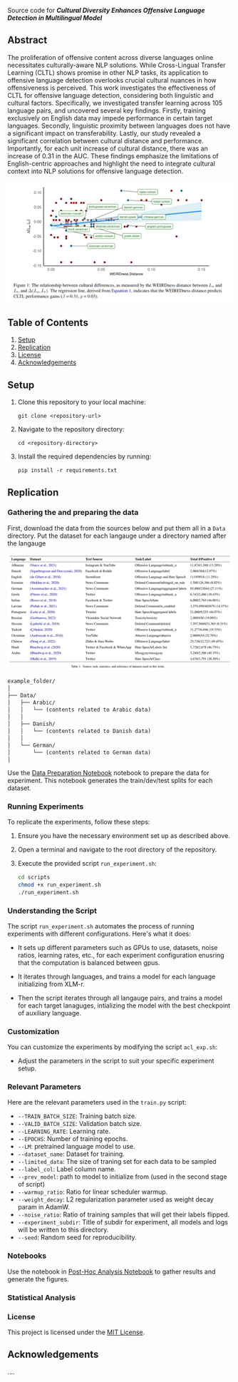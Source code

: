 Source code for _**Cultural Diversity Enhances Offensive Language Detection in Multilingual Model**_

## Abstract
The proliferation of offensive content across diverse languages online necessitates culturally-aware NLP solutions. While Cross-Lingual Transfer Learning (CLTL) shows promise in other NLP tasks, its application to offensive language detection overlooks crucial cultural nuances in how offensiveness is perceived. This work investigates the effectiveness of CLTL for offensive language detection, considering both linguistic and cultural factors. Specifically, we investigated transfer learning across 105 language pairs, and uncovered several key findings. Firstly, training exclusively on English data may impede performance in certain target languages. Secondly, linguistic proximity between languages does not have a significant impact on transferability. Lastly, our study revealed a significant correlation between cultural distance and performance. Importantly, for each unit increase of cultural distance, there was an increase of 0.31 in the AUC. These findings emphasize the limitations of English-centric approaches and highlight the need to integrate cultural context into NLP solutions for offensive language detection.

![Figure 1: comparison of learning dynamics over train and validation set for LoRA and fine-tuning](img/Figure1-crosscultural.png)



## Table of Contents

1. [Setup](#setup)
2. [Replication](#replication)
4. [License](#license)
5. [Acknowledgements](#acknowledgements)

<a name="setup"></a>
## Setup

1. Clone this repository to your local machine:

    ```
    git clone <repository-url>
    ```

2. Navigate to the repository directory:

    ```
    cd <repository-directory>
    ```

3. Install the required dependencies by running:

    ```
    pip install -r requirements.txt
    ```
<a name="replication"></a>
## Replication

### Gathering the and preparing the data

First, download the data from the sources below and put them all in a `Data` directory. Put the dataset for each langauge under a directory named after the langauge



![Data sources table](img/data_table_new.png)

```
example_folder/
│
├── Data/
│   ├── Arabic/
│   │   └── (contents related to Arabic data)
│   │
│   ├── Danish/
│   │   └── (contents related to Danish data)
│   │
│   └── German/
│       └── (contents related to German data)
│
```

Use the [Data Preparation Notebook](notebooks/data_prep.ipynb)  notebook to prepare the data for experiment. This notebook generates the train/dev/test splits for each dataset.


### Running Experiments

To replicate the experiments, follow these steps:

1. Ensure you have the necessary environment set up as described above.

2. Open a terminal and navigate to the root directory of the repository.

3. Execute the provided script `run_experiment.sh`:

    ```bash
    cd scripts
    chmod +x run_experiment.sh
    ./run_experiment.sh
    ```

### Understanding the Script

The script `run_experiment.sh` automates the process of running experiments with different configurations. Here's what it does:

- It sets up different parameters such as GPUs to use, datasets, noise ratios, learning rates, etc., for each experiment configuration enusring that the computation is balanced between gpus.

- It iterates through languages, and trains a model for each language initializing from XLM-r.

- Then the script iterates through all langauge pairs, and trains a model for each target lanaguges, intializing the model with the best checkpoint of auxiliary language.


### Customization

You can customize the experiments by modifying the script `acl_exp.sh`:

- Adjust the parameters in the script to suit your specific experiment setup.

### Relevant Parameters

Here are the relevant parameters used in the `train.py` script:


- `--TRAIN_BATCH_SIZE`: Training batch size.
- `--VALID_BATCH_SIZE`: Validation batch size.
- `--LEARNING_RATE`: Learning rate.
- `--EPOCHS`: Number of training epochs.
- `--LM`: pretrained language model to use.
- `--dataset_name`: Dataset for training.
- `--limited_data`: The size of traning set for each data to be sampled
- `--label_col`: Label column name.
- `--prev_model`: path to model to initialize from (used in the second stage of script)
- `--warmup_ratio`: Ratio for linear scheduler warmup.
- `--weight_decay`: L2 regularization parameter used as weight decay param in AdamW.
- `--noise_ratio`: Ratio of training samples that will get their labels flipped.
- `--experiment_subdir`: Title of subdir for experiment, all models and logs will be written to this directory.
- `--seed`: Random seed for reproducibility.

### Notebooks

Use the notebook in [Post-Hoc Analysis Notebook](notebooks/pilot_notebook.ipynb) to gather results and generate the figures.

### Statistical Analysis


### License

This project is licensed under the [MIT License](LICENSE).

## Acknowledgements

....

